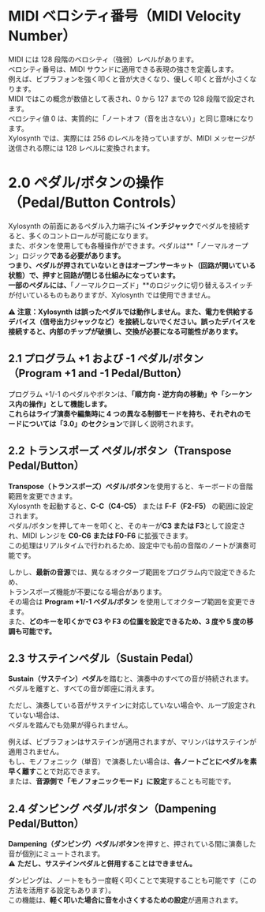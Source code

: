 # MIDI ベロシティ番号（MIDI Velocity Number）

MIDI には 128 段階のベロシティ（強弱）レベルがあります。  
ベロシティ番号は、MIDI サウンドに適用できる表現の強さを定義します。  
例えば、ビブラフォンを強く叩くと音が大きくなり、優しく叩くと音が小さくなります。  
MIDI ではこの概念が数値として表され、0 から 127 までの 128 段階で設定されます。  
ベロシティ値 0 は、実質的に「ノートオフ（音を出さない）」と同じ意味になります。  
Xylosynth では、実際には 256 のレベルを持っていますが、MIDI メッセージが送信される際には 128 レベルに変換されます。

# 2.0 ペダル/ボタンの操作（Pedal/Button Controls）

Xylosynth の前面にあるペダル入力端子に**¼ インチジャック**でペダルを接続すると、多くのコントロールが可能になります。  
また、ボタンを使用しても各種操作ができます。ペダルは**「ノーマルオープン」ロジック**である必要があります。  
つまり、ペダルが押されていないときはオープンサーキット（回路が開いている状態）で、押すと回路が閉じる仕組みになっています。  
一部のペダルには、**「ノーマルクローズド」**のロジックに切り替えるスイッチが付いているものもありますが、Xylosynth では使用できません。

⚠ **注意：Xylosynth は誤ったペダルでは動作しません。また、電力を供給するデバイス（信号出力ジャックなど）を接続しないでください。誤ったデバイスを接続すると、内部のチップが破損し、交換が必要になる可能性があります。**

## 2.1 プログラム +1 および -1 ペダル/ボタン（Program +1 and -1 Pedal/Button）

プログラム +1/-1 のペダルやボタンは、**「順方向・逆方向の移動」**や**「シーケンス内の操作」**として機能します。  
これらはライブ演奏や編集時に 4 つの異なる制御モードを持ち、それぞれのモードについては**「3.0」のセクション**で詳しく説明されます。

## 2.2 トランスポーズ ペダル/ボタン（Transpose Pedal/Button）

**Transpose（トランスポーズ）ペダル/ボタン**を使用すると、キーボードの音階範囲を変更できます。  
Xylosynth を起動すると、**C-C（C4-C5）** または **F-F（F2-F5）** の範囲に設定されます。  
ペダル/ボタンを押してキーを叩くと、そのキーが**C3 または F3**として設定され、MIDI レンジを **C0-C6 または F0-F6** に拡張できます。  
この処理はリアルタイムで行われるため、設定中でも前の音階のノートが演奏可能です。

しかし、**最新の音源**では、異なるオクターブ範囲をプログラム内で設定できるため、  
トランスポーズ機能が不要になる場合があります。  
その場合は **Program +1/-1 ペダル/ボタン** を使用してオクターブ範囲を変更できます。  
また、**どのキーを叩くかで C3 や F3 の位置を設定できるため、3 度や 5 度の移調も可能です。**

## 2.3 サステインペダル（Sustain Pedal）

**Sustain（サステイン）ペダル**を踏むと、演奏中のすべての音が持続されます。  
ペダルを離すと、すべての音が即座に消えます。

ただし、演奏している音がサステインに対応していない場合や、ループ設定されていない場合は、  
ペダルを踏んでも効果が得られません。

例えば、ビブラフォンはサステインが適用されますが、マリンバはサステインが適用されません。  
もし、モノフォニック（単音）で演奏したい場合は、**各ノートごとにペダルを素早く離す**ことで対応できます。  
または、**音源側で「モノフォニックモード」に設定**することも可能です。

## 2.4 ダンピング ペダル/ボタン（Dampening Pedal/Button）

**Dampening（ダンピング）ペダル/ボタン**を押すと、押されている間に演奏した音が個別にミュートされます。  
⚠ **ただし、サステインペダルと併用することはできません。**

ダンピングは、ノートをもう一度軽く叩くことで実現することも可能です（この方法を活用する設定もあります）。  
この機能は、**軽く叩いた場合に音を小さくするための設定**が適用されます。
